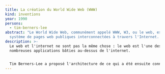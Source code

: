 ```yaml
---
title: La création du World Wide Web (WWW)
kind: inventions
year: 1990
persons:
  - tim-berners-lee
abstract: "Le World Wide Web, communément appelé WWW, W3, ou le web, est un
  système de pages web publiques interconnectées à travers l'Internet. "
description: >-
  Le web et l'internet ne sont pas la même chose : le web est l'une des
  nombreuses applications bâties au-dessus de l'internet.


  Tim Berners-Lee a proposé l'architecture de ce qui a été ensuite connu sous le nom de World Wide Web. Il a créé les premiers serveurs web, navigateurs web, et pages web sur son ordinateur au laboratoire de recherches scientifiques CERN en 1990. En 1991, il a annoncé sa création sur le newsgroup alt.hypertext, indiquant ainsi pour la première fois que le web était rendu public.
---
```

